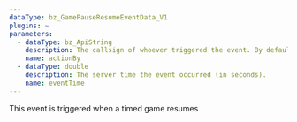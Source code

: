 ```yaml
---
dataType: bz_GamePauseResumeEventData_V1
plugins: ~
parameters:
  - dataType: bz_ApiString
    description: The callsign of whoever triggered the event. By default, it's "SERVER"
    name: actionBy
  - dataType: double
    description: The server time the event occurred (in seconds).
    name: eventTime
---
```


This event is triggered when a timed game resumes
